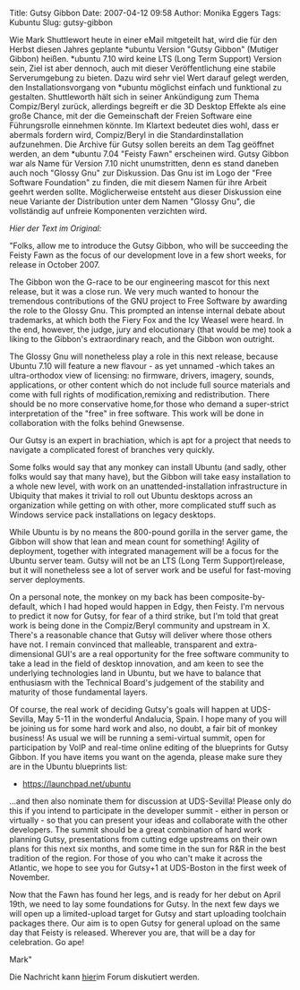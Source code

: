Title: Gutsy Gibbon
Date: 2007-04-12 09:58
Author: Monika Eggers
Tags: Kubuntu
Slug: gutsy-gibbon

Wie Mark Shuttlewort heute in einer eMail mitgeteilt hat, wird die für
den Herbst diesen Jahres geplante \*ubuntu Version "Gutsy Gibbon"
(Mutiger Gibbon) heißen. \*ubuntu 7.10 wird keine LTS (Long Term
Support) Version sein, Ziel ist aber dennoch, auch mit dieser
Veröffentlichung eine stabile Serverumgebung zu bieten. Dazu wird sehr
viel Wert darauf gelegt werden, den Installationsvorgang von \*ubuntu
möglichst einfach und funktional zu gestalten. Shuttleworth hält sich in
seiner Ankündigung zum Thema Compiz/Beryl zurück, allerdings begreift er
die 3D Desktop Effekte als eine große Chance, mit der die Gemeinschaft
der Freien Software eine Führungsrolle einnehmen könnte. Im Klartext
bedeutet dies wohl, dass er abermals fordern wird, Compiz/Beryl in die
Standardinstallation aufzunehmen. Die Archive für Gutsy sollen bereits
an dem Tag geöffnet werden, an dem \*ubuntu 7.04 "Feisty Fawn"
erscheinen wird. Gutsy Gibbon war als Name für Version 7.10 nicht
unumstritten, denn es stand daneben auch noch "Glossy Gnu" zur
Diskussion. Das Gnu ist im Logo der "Free Software Foundation" zu
finden, die mit diesem Namen für ihre Arbeit geehrt werden sollte.
Möglicherweise entsteht aus dieser Diskussion eine neue Variante der
Distribution unter dem Namen "Glossy Gnu", die vollständig auf unfreie
Komponenten verzichten wird.


<!--break--><!--break-->


*Hier der Text im Original:*


"Folks, allow me to introduce the Gutsy Gibbon, who will be succeeding
the Feisty Fawn as the focus of our development love in a few short
weeks, for release in October 2007.


The Gibbon won the G-race to be our engineering mascot for this next
release, but it was a close run. We very much wanted to honour the
tremendous contributions of the GNU project to Free Software by awarding
the role to the Glossy Gnu. This prompted an intense internal debate
about trademarks, at which both the Fiery Fox and the Icy Weasel were
heard. In the end, however, the judge, jury and elocutionary (that would
be me) took a liking to the Gibbon's extraordinary reach, and the Gibbon
won outright.


The Glossy Gnu will nonetheless play a role in this next release,
because Ubuntu 7.10 will feature a new flavour - as yet unnamed -which
takes an ultra-orthodox view of licensing: no firmware, drivers,
imagery, sounds, applications, or other content which do not include
full source materials and come with full rights of modification,remixing
and redistribution. There should be no more conservative home,for those
who demand a super-strict interpretation of the "free" in free software.
This work will be done in collaboration with the folks behind Gnewsense.


Our Gutsy is an expert in brachiation, which is apt for a project that
needs to navigate a complicated forest of branches very quickly.


Some folks would say that any monkey can install Ubuntu (and sadly,
other folks would say that many have), but the Gibbon will take easy
installation to a whole new level, with work on an
unattended-installation infrastructure in Ubiquity that makes it trivial
to roll out Ubuntu desktops across an organization while getting on with
other, more complicated stuff such as Windows service pack installations
on legacy desktops.


While Ubuntu is by no means the 800-pound gorilla in the server game,
the Gibbon will show that lean and mean count for something! Agility of
deployment, together with integrated management will be a focus for the
Ubuntu server team. Gutsy will not be an LTS (Long Term Support)release,
but it will nonetheless see a lot of server work and be useful for
fast-moving server deployments.


On a personal note, the monkey on my back has been composite-by-default,
which I had hoped would happen in Edgy, then Feisty. I'm nervous to
predict it now for Gutsy, for fear of a third strike, but I'm told that
great work is being done in the Compiz/Beryl community and upstream in
X. There's a reasonable chance that Gutsy will deliver where those
others have not. I remain convinced that malleable, transparent and
extra-dimensional GUI's are a real opportunity for the free software
community to take a lead in the field of desktop innovation, and am keen
to see the underlying technologies land in Ubuntu, but we have to
balance that enthusiasm with the Technical Board's judgement of the
stability and maturity of those fundamental layers.


Of course, the real work of deciding Gutsy's goals will happen at
UDS-Sevilla, May 5-11 in the wonderful Andalucia, Spain. I hope many of
you will be joining us for some hard work and also, no doubt, a fair bit
of monkey business! As usual we will be running a semi-virtual summit,
open for participation by VoIP and real-time online editing of the
blueprints for Gutsy Gibbon. If you have items you want on the agenda,
please make sure they are in the Ubuntu blueprints list:


-   <https://launchpad.net/ubuntu>


...and then also nominate them for discussion at UDS-Sevilla! Please
only do this if you intend to participate in the developer summit -
either in person or virtually - so that you can present your ideas and
collaborate with the other developers. The summit should be a great
combination of hard work planning Gutsy, presentations from cutting edge
upstreams on their own plans for this next six months, and some time in
the sun for R&R in the best tradition of the region. For those of you
who can't make it across the Atlantic, we hope to see you for Gutsy+1 at
UDS-Boston in the first week of November.


Now that the Fawn has found her legs, and is ready for her debut on
April 19th, we need to lay some foundations for Gutsy. In the next few
days we will open up a limited-upload target for Gutsy and start
uploading toolchain packages there. Our aim is to open Gutsy for general
upload on the same day that Feisty is released. Wherever you are, that
will be a day for celebration. Go ape!


Mark"


Die Nachricht kann
[hier](http://forum.kubuntu-de.org/index.php?topic=8246)im Forum
diskutiert werden.




